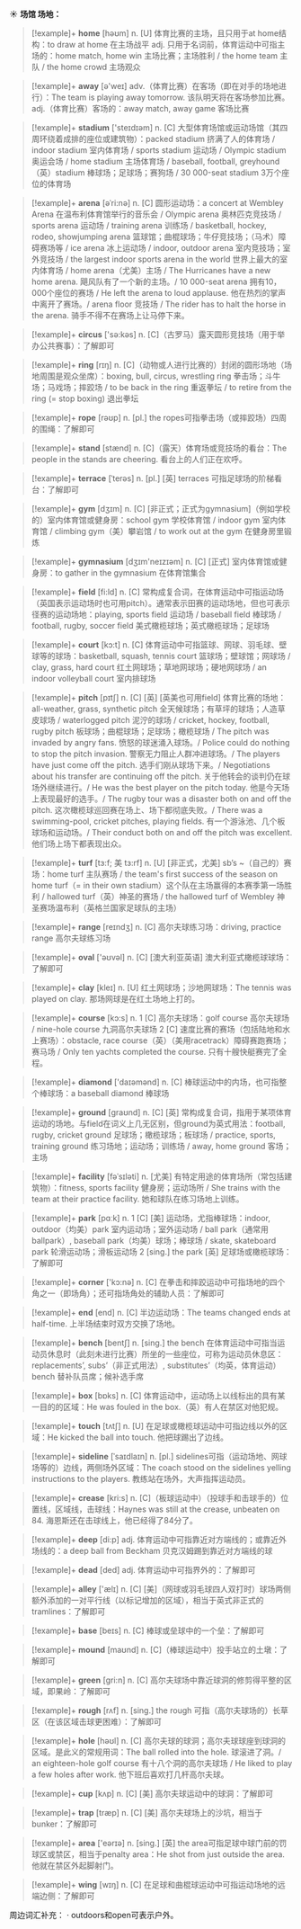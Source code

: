 ☀ <span class="category">**场馆 场地：**</span>
>[!example]+ <span class="vocabulary">**home**</span> [həʊm] 
> <span class="definition">n. [U] 体育比赛的主场，且只用于at home结构：</span>to draw at home 在主场战平 <span class="definition">adj. 只用于名词前，体育运动中可指主场的：</span>home match, home win 主场比赛；主场胜利 / the home team 主队 / the home crowd 主场观众

>[!example]+ <span class="vocabulary">**away**</span> [ə'weɪ] 
> <span class="definition">adv.（体育比赛）在客场（即在对手的场地进行）：</span>The team is playing away tomorrow. 该队明天将在客场参加比赛。<span class="definition">adj.（体育比赛）客场的：</span>away match, away game 客场比赛

>[!example]+ <span class="vocabulary">**stadium**</span> ['steɪdɪəm] 
> <span class="definition">n. [C] 大型体育场馆或运动场馆（其四周环绕着成排的座位或建筑物）：</span>packed stadium 挤满了人的体育场 / indoor stadium 室内体育场 / sports stadium 运动场 / Olympic stadium 奥运会场 / home stadium 主场体育场 / baseball, football, greyhound（英）stadium 棒球场；足球场；赛狗场 / 30 000-seat stadium 3万个座位的体育场
           
>[!example]+ <span class="vocabulary">**arena**</span> [əˈri:nə]
> <span class="definition">n. [C] 圆形运动场：</span>a concert at Wembley Arena 在温布利体育馆举行的音乐会 / Olympic arena 奥林匹克竞技场 / sports arena 运动场 / training arena 训练场 / basketball, hockey, rodeo, showjumping arena 篮球馆；曲棍球场；牛仔竞技场；（马术）障碍赛场等 / ice arena 冰上运动场 / indoor, outdoor arena 室内竞技场；室外竞技场 / the largest indoor sports arena in the world 世界上最大的室内体育场 / home arena（尤美）主场 / The Hurricanes have a new home arena. 飓风队有了一个新的主场。/ 10 000-seat arena 拥有10，000个座位的赛场 / He left the arena to loud applause. 他在热烈的掌声中离开了赛场。/ arena floor 竞技场 / The rider has to halt the horse in the arena. 骑手不得不在赛场上让马停下来。

>[!example]+ <span class="vocabulary">**circus**</span> ['sə:kəs] 
> <span class="definition">n. [C]（古罗马）露天圆形竞技场（用于举办公共赛事）：</span>了解即可

>[!example]+ <span class="vocabulary">**ring**</span> [rɪŋ] 
> <span class="definition">n. [C]（动物或人进行比赛的）封闭的圆形场地（场地周围是观众坐席）：</span>boxing, bull, circus, wrestling ring 拳击场；斗牛场；马戏场；摔跤场 / to be back in the ring 重返拳坛 / to retire from the ring (= stop boxing) 退出拳坛

>[!example]+ <span class="vocabulary">**rope**</span> [rəʊp] 
> <span class="definition">n. [pl.] the ropes可指拳击场（或摔跤场）四周的围绳：</span>了解即可

>[!example]+ <span class="vocabulary">**stand**</span> [stænd] 
> <span class="definition">n. [C]（露天）体育场或竞技场的看台：</span>The people in the stands are cheering. 看台上的人们正在欢呼。
           
>[!example]+ <span class="vocabulary">**terrace**</span> [ˈterəs]
> <span class="definition">n. [pl.] [英] terraces 可指足球场的阶梯看台：</span>了解即可

>[!example]+ <span class="vocabulary">**gym**</span> [dӡɪm] 
> <span class="definition">n. [C] [非正式；正式为gymnasium]（例如学校的）室内体育馆或健身房：</span>school gym 学校体育馆 / indoor gym 室内体育馆 / climbing gym（美）攀岩馆 / to work out at the gym 在健身房里锻炼

>[!example]+ <span class="vocabulary">**gymnasium**</span> [dӡɪm'neɪzɪəm] 
> <span class="definition">n. [C] [正式] 室内体育馆或健身房：</span>to gather in the gymnasium 在体育馆集合

>[!example]+ <span class="vocabulary">**field**</span> [fi:ld] 
> <span class="definition">n. [C] 常构成复合词，在体育运动中可指运动场（英国表示运动场时也可用pitch）。通常表示田赛的运动场地，但也可表示径赛的运动场地：</span>playing, sports field 运动场 / baseball field 棒球场 / football, rugby, soccer field 美式橄榄球场；英式橄榄球场；足球场

>[!example]+ <span class="vocabulary">**court**</span> [kɔ:t] 
> <span class="definition">n. [C] 体育运动中可指篮球、网球、羽毛球、壁球等的球场：</span>basketball, squash, tennis court 篮球场；壁球馆；网球场 / clay, grass, hard court 红土网球场；草地网球场；硬地网球场 / an indoor volleyball court 室内排球场
           
>[!example]+ <span class="vocabulary">**pitch**</span> [pɪtʃ]
> <span class="definition">n. [C] [英] [英美也可用field] 体育比赛的场地：</span>all-weather, grass, synthetic pitch 全天候球场；有草坪的球场；人造草皮球场 / waterlogged pitch 泥泞的球场 / cricket, hockey, football, rugby pitch 板球场；曲棍球场；足球场；橄榄球场 / The pitch was invaded by angry fans. 愤怒的球迷涌入球场。/ Police could do nothing to stop the pitch invasion. 警察无力阻止人群冲进球场。/ The players have just come off the pitch. 选手们刚从球场下来。/ Negotiations about his transfer are continuing off the pitch. 关于他转会的谈判仍在球场外继续进行。/ He was the best player on the pitch today. 他是今天场上表现最好的选手。/ The rugby tour was a disaster both on and off the pitch. 这次橄榄球巡回赛在场上、场下都彻底失败。/ There was a swimming-pool, cricket pitches, playing fields. 有一个游泳池、几个板球场和运动场。/ Their conduct both on and off the pitch was excellent. 他们场上场下都表现出众。
           
>[!example]+ <span class="vocabulary">**turf**</span> [tɜ:f; 美 tɜ:rf]
> <span class="definition">n. [U] [非正式，尤美] sb’s ~（自己的）赛场：</span>home turf 主队赛场 / the team's first success of the season on home turf（= in their own stadium）这个队在主场赢得的本赛季第一场胜利 / hallowed turf（英）神圣的赛场 / the hallowed turf of Wembley 神圣赛场温布利（英格兰国家足球队的主场）

>[!example]+ <span class="vocabulary">**range**</span> [reɪndӡ] 
> <span class="definition">n. [C] 高尔夫球练习场：</span>driving, practice range 高尔夫球练习场

>[!example]+ <span class="vocabulary">**oval**</span> ['əʊvəl] 
> <span class="definition">n. [C] [澳大利亚英语] 澳大利亚式橄榄球球场：</span>了解即可

>[!example]+ <span class="vocabulary">**clay**</span> [kleɪ] 
> <span class="definition">n. [U] 红土网球场；沙地网球场：</span>The tennis was played on clay. 那场网球是在红土场地上打的。

>[!example]+ <span class="vocabulary">**course**</span> [kɔ:s] 
> <span class="definition">n. 1 [C] 高尔夫球场：</span>golf course 高尔夫球场 / nine-hole course 九洞高尔夫球场 <span class="definition">2 [C] 速度比赛的赛场（包括陆地和水上赛场）：</span>obstacle, race course（英）（美用racetrack）障碍赛跑赛场；赛马场 / Only ten yachts completed the course. 只有十艘快艇赛完了全程。

>[!example]+ <span class="vocabulary">**diamond**</span> ['daɪəmənd] 
> <span class="definition">n. [C] 棒球运动中的内场，也可指整个棒球场：</span>a baseball diamond 棒球场

>[!example]+ <span class="vocabulary">**ground**</span> [ɡraʊnd] 
> <span class="definition">n. [C] [英] 常构成复合词，指用于某项体育运动的场地。与field在词义上几无区别，但ground为英式用法：</span>football, rugby, cricket ground 足球场；橄榄球场；板球场 / practice, sports, training ground 练习场地；运动场；训练场 / away, home ground 客场；主场 
           
>[!example]+ <span class="vocabulary">**facility**</span> [fəˈsɪləti]
> <span class="definition">n. [尤美] 有特定用途的体育场所（常包括建筑物）：</span>fitness, sports facility 健身房；运动场所 / She trains with the team at their practice facility. 她和球队在练习场地上训练。

>[!example]+ <span class="vocabulary">**park**</span> [pɑːk] 
> <span class="definition">n. 1 [C] [美] 运动场，尤指棒球场：</span>indoor, outdoor（均美）park 室内运动场；室外运动场 / ball park（通常用ballpark）, baseball park（均美）球场；棒球场 / skate, skateboard park 轮滑运动场；滑板运动场 <span class="definition">2 [sing.] the park [英] 足球场或橄榄球场：</span>了解即可

>[!example]+ <span class="vocabulary">**corner**</span> ['kɔ:nə] 
> <span class="definition">n. [C] 在拳击和摔跤运动中可指场地的四个角之一（即场角）；还可指场角处的辅助人员：</span>了解即可

>[!example]+ <span class="vocabulary">**end**</span> [end] 
> <span class="definition">n. [C] 半边运动场：</span>The teams changed ends at half-time. 上半场结束时双方交换了场地。

>[!example]+ <span class="vocabulary">**bench**</span> [bentʃ] 
> <span class="definition">n. [sing.] the bench 在体育运动中可指当运动员休息时（此刻未进行比赛）所坐的一些座位，可称为运动员休息区：</span>replacements’, subs’（非正式用法）, substitutes’（均英，体育运动）bench 替补队员席；候补选手席

>[!example]+ <span class="vocabulary">**box**</span> [bɒks] 
> <span class="definition">n. [C] 体育运动中，运动场上以线标出的具有某一目的的区域：</span>He was fouled in the box.（英）有人在禁区对他犯规。

>[!example]+ <span class="vocabulary">**touch**</span> [tʌtʃ] 
> <span class="definition">n. [U] 在足球或橄榄球运动中可指边线以外的区域：</span>He kicked the ball into touch. 他把球踢出了边线。
           
>[!example]+ <span class="vocabulary">**sideline**</span> [ˈsaɪdlaɪn]
> <span class="definition">n. [pl.] sidelines可指（运动场地、网球场等的）边线，两侧场外区域：</span>The coach stood on the sidelines yelling instructions to the players. 教练站在场外，大声指挥运动员。
           
>[!example]+ <span class="vocabulary">**crease**</span> [kri:s]
> <span class="definition">n. [C]（板球运动中）（投球手和击球手的）位置线，区域线，击球线：</span>Haynes was still at the crease, unbeaten on 84. 海恩斯还在击球线上，他已经得了84分了。

>[!example]+ <span class="vocabulary">**deep**</span> [di:p] 
> <span class="definition">adj. 体育运动中可指靠近对方端线的；或靠近外场线的：</span>a deep ball from Beckham 贝克汉姆踢到靠近对方端线的球

>[!example]+ <span class="vocabulary">**dead**</span> [ded] 
> <span class="definition">adj. 体育运动中可指界外的：</span>了解即可 

>[!example]+ <span class="vocabulary">**alley**</span> ['ælɪ] 
> <span class="definition">n. [C] [美]（网球或羽毛球四人双打时）球场两侧额外添加的一对平行线（以标记增加的区域），相当于英式非正式的tramlines：</span>了解即可

>[!example]+ <span class="vocabulary">**base**</span> [beɪs] 
> <span class="definition">n. [C] 棒球或垒球中的一个垒：</span>了解即可
           
>[!example]+ <span class="vocabulary">**mound**</span> [maʊnd]
> <span class="definition">n. [C]（棒球运动中）投手站立的土墩：</span>了解即可

>[!example]+ <span class="vocabulary">**green**</span> [ɡri:n] 
> <span class="definition">n. [C] 高尔夫球场中靠近球洞的修剪得平整的区域，即果岭：</span>了解即可

>[!example]+ <span class="vocabulary">**rough**</span> [rʌf] 
> <span class="definition">n. [sing.] the rough 可指（高尔夫球场的）长草区（在该区域击球更困难）：</span>了解即可

>[!example]+ <span class="vocabulary">**hole**</span> [həʊl] 
> <span class="definition">n. [C] 高尔夫球的球洞；高尔夫球球座到球洞的区域。是此义的常规用词：</span>The ball rolled into the hole. 球滚进了洞。/ an eighteen-hole golf course 有十八个洞的高尔夫球场 / He liked to play a few holes after work. 他下班后喜欢打几杆高尔夫球。

>[!example]+ <span class="vocabulary">**cup**</span> [kʌp] 
> <span class="definition">n. [C] [美] 高尔夫球运动中的球洞：</span>了解即可

>[!example]+ <span class="vocabulary">**trap**</span> [træp] 
> <span class="definition">n. [C] [美] 高尔夫球场上的沙坑，相当于bunker：</span>了解即可

>[!example]+ <span class="vocabulary">**area**</span> ['eərɪə] 
> <span class="definition">n. [sing.] [英] the area可指足球中球门前的罚球区或禁区，相当于penalty area：</span>He shot from just outside the area. 他就在禁区外起脚射门。

>[!example]+ <span class="vocabulary">**wing**</span> [wɪŋ] 
> <span class="definition">n. [C] 在足球和曲棍球运动中可指运动场地的远端边侧：</span>了解即可

周边词汇补充：
· outdoors和open可表示户外。

